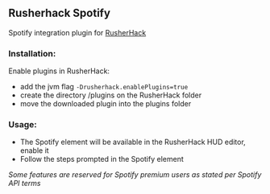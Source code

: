 ## Rusherhack Spotify
Spotify integration plugin for [RusherHack](https://rusherhack.org)

### Installation:
Enable plugins in RusherHack:

- add the jvm flag ```-Drusherhack.enablePlugins=true```
- create the directory /plugins on the RusherHack folder
- move the downloaded plugin into the plugins folder

### Usage:
- The Spotify element will be available in the RusherHack HUD editor, enable it
- Follow the steps prompted in the Spotify element

*Some features are reserved for Spotify premium users as stated per Spotify API terms*

  

